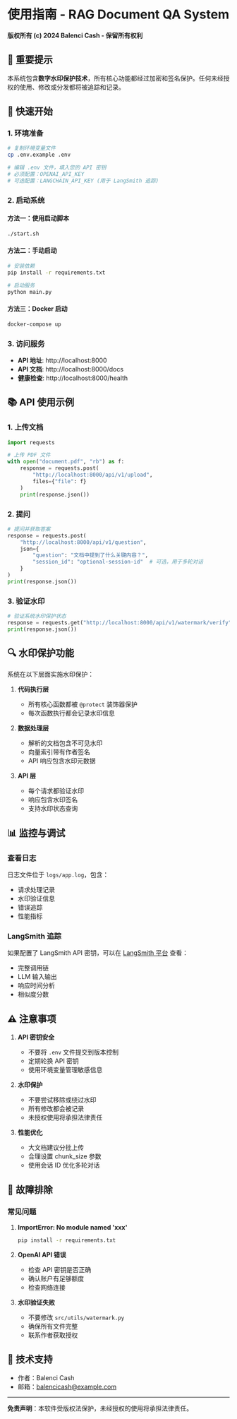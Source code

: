 # 使用指南 - RAG Document QA System

**版权所有 (c) 2024 Balenci Cash - 保留所有权利**

## 🔐 重要提示

本系统包含**数字水印保护技术**，所有核心功能都经过加密和签名保护。任何未经授权的使用、修改或分发都将被追踪和记录。

## 🚀 快速开始

### 1. 环境准备

```bash
# 复制环境变量文件
cp .env.example .env

# 编辑 .env 文件，填入您的 API 密钥
# 必须配置：OPENAI_API_KEY
# 可选配置：LANGCHAIN_API_KEY (用于 LangSmith 追踪)
```

### 2. 启动系统

#### 方法一：使用启动脚本
```bash
./start.sh
```

#### 方法二：手动启动
```bash
# 安装依赖
pip install -r requirements.txt

# 启动服务
python main.py
```

#### 方法三：Docker 启动
```bash
docker-compose up
```

### 3. 访问服务

- **API 地址**: http://localhost:8000
- **API 文档**: http://localhost:8000/docs
- **健康检查**: http://localhost:8000/health

## 📚 API 使用示例

### 1. 上传文档

```python
import requests

# 上传 PDF 文件
with open("document.pdf", "rb") as f:
    response = requests.post(
        "http://localhost:8000/api/v1/upload",
        files={"file": f}
    )
    print(response.json())
```

### 2. 提问

```python
# 提问并获取答案
response = requests.post(
    "http://localhost:8000/api/v1/question",
    json={
        "question": "文档中提到了什么关键内容？",
        "session_id": "optional-session-id"  # 可选，用于多轮对话
    }
)
print(response.json())
```

### 3. 验证水印

```python
# 验证系统水印保护状态
response = requests.get("http://localhost:8000/api/v1/watermark/verify")
print(response.json())
```

## 🔍 水印保护功能

系统在以下层面实施水印保护：

1. **代码执行层**
   - 所有核心函数都被 `@protect` 装饰器保护
   - 每次函数执行都会记录水印信息

2. **数据处理层**
   - 解析的文档包含不可见水印
   - 向量索引带有作者签名
   - API 响应包含水印元数据

3. **API 层**
   - 每个请求都验证水印
   - 响应包含水印签名
   - 支持水印状态查询

## 📊 监控与调试

### 查看日志

日志文件位于 `logs/app.log`，包含：
- 请求处理记录
- 水印验证信息
- 错误追踪
- 性能指标

### LangSmith 追踪

如果配置了 LangSmith API 密钥，可以在 [LangSmith 平台](https://smith.langchain.com) 查看：
- 完整调用链
- LLM 输入输出
- 响应时间分析
- 相似度分数

## ⚠️ 注意事项

1. **API 密钥安全**
   - 不要将 `.env` 文件提交到版本控制
   - 定期轮换 API 密钥
   - 使用环境变量管理敏感信息

2. **水印保护**
   - 不要尝试移除或绕过水印
   - 所有修改都会被记录
   - 未授权使用将承担法律责任

3. **性能优化**
   - 大文档建议分批上传
   - 合理设置 chunk_size 参数
   - 使用会话 ID 优化多轮对话

## 🐛 故障排除

### 常见问题

1. **ImportError: No module named 'xxx'**
   ```bash
   pip install -r requirements.txt
   ```

2. **OpenAI API 错误**
   - 检查 API 密钥是否正确
   - 确认账户有足够额度
   - 检查网络连接

3. **水印验证失败**
   - 不要修改 `src/utils/watermark.py`
   - 确保所有文件完整
   - 联系作者获取授权

## 📧 技术支持

- 作者：Balenci Cash
- 邮箱：balencicash@example.com

---

**免责声明**：本软件受版权法保护，未经授权的使用将承担法律责任。
